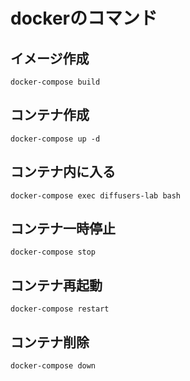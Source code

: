 # dockerのコマンド
## イメージ作成
```
docker-compose build
```
## コンテナ作成
```
docker-compose up -d
```
## コンテナ内に入る
```
docker-compose exec diffusers-lab bash
```
## コンテナ一時停止
```
docker-compose stop
```
## コンテナ再起動
```
docker-compose restart
```
## コンテナ削除
```
docker-compose down
```
